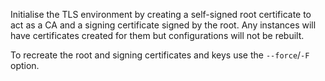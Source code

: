Initialise the TLS environment by creating a self-signed root
certificate to act as a CA and a signing certificate signed by the root.
Any instances will have certificates created for them but configurations
will not be rebuilt.

To recreate the root and signing certificates and keys use the
`--force`/`-F` option.